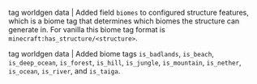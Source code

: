 tag worldgen data | Added field `biomes` to configured structure features, which is a biome tag that determines which biomes the structure can generate in. For vanilla this biome tag format is `minecraft:has_structure/<structure>`.

tag worldgen data | Added biome tags `is_badlands`, `is_beach`, `is_deep_ocean`, `is_forest`, `is_hill`, `is_jungle`, `is_mountain`, `is_nether`, `is_ocean`, `is_river`, and `is_taiga`.
